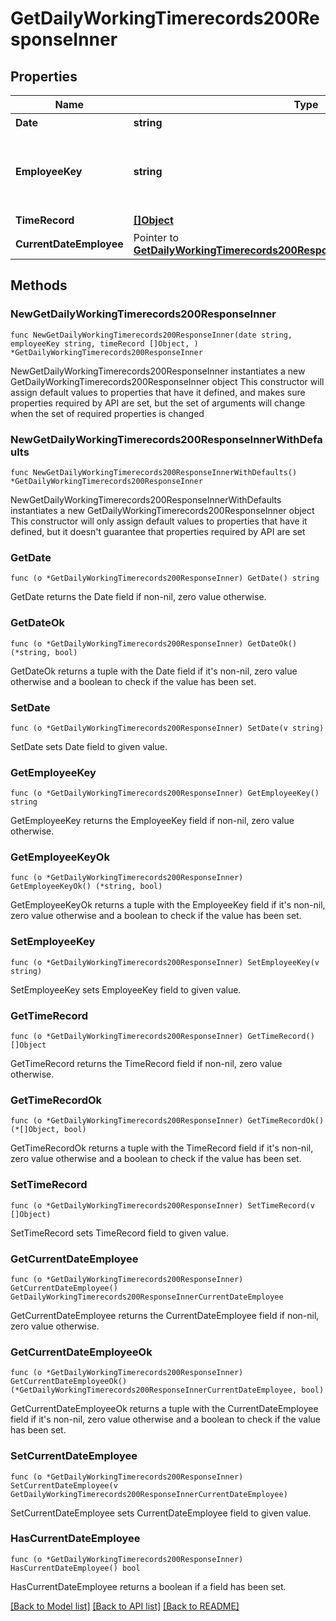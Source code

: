 # GetDailyWorkingTimerecords200ResponseInner

## Properties

Name | Type | Description | Notes
------------ | ------------- | ------------- | -------------
**Date** | **string** | 日時 | 
**EmployeeKey** | **string** | 従業員識別キー（従業員コードが変更されても不変） | 
**TimeRecord** | [**[]Object**](Object.md) | 打刻 | 
**CurrentDateEmployee** | Pointer to [**GetDailyWorkingTimerecords200ResponseInnerCurrentDateEmployee**](GetDailyWorkingTimerecords200ResponseInnerCurrentDateEmployee.md) |  | [optional] 

## Methods

### NewGetDailyWorkingTimerecords200ResponseInner

`func NewGetDailyWorkingTimerecords200ResponseInner(date string, employeeKey string, timeRecord []Object, ) *GetDailyWorkingTimerecords200ResponseInner`

NewGetDailyWorkingTimerecords200ResponseInner instantiates a new GetDailyWorkingTimerecords200ResponseInner object
This constructor will assign default values to properties that have it defined,
and makes sure properties required by API are set, but the set of arguments
will change when the set of required properties is changed

### NewGetDailyWorkingTimerecords200ResponseInnerWithDefaults

`func NewGetDailyWorkingTimerecords200ResponseInnerWithDefaults() *GetDailyWorkingTimerecords200ResponseInner`

NewGetDailyWorkingTimerecords200ResponseInnerWithDefaults instantiates a new GetDailyWorkingTimerecords200ResponseInner object
This constructor will only assign default values to properties that have it defined,
but it doesn't guarantee that properties required by API are set

### GetDate

`func (o *GetDailyWorkingTimerecords200ResponseInner) GetDate() string`

GetDate returns the Date field if non-nil, zero value otherwise.

### GetDateOk

`func (o *GetDailyWorkingTimerecords200ResponseInner) GetDateOk() (*string, bool)`

GetDateOk returns a tuple with the Date field if it's non-nil, zero value otherwise
and a boolean to check if the value has been set.

### SetDate

`func (o *GetDailyWorkingTimerecords200ResponseInner) SetDate(v string)`

SetDate sets Date field to given value.


### GetEmployeeKey

`func (o *GetDailyWorkingTimerecords200ResponseInner) GetEmployeeKey() string`

GetEmployeeKey returns the EmployeeKey field if non-nil, zero value otherwise.

### GetEmployeeKeyOk

`func (o *GetDailyWorkingTimerecords200ResponseInner) GetEmployeeKeyOk() (*string, bool)`

GetEmployeeKeyOk returns a tuple with the EmployeeKey field if it's non-nil, zero value otherwise
and a boolean to check if the value has been set.

### SetEmployeeKey

`func (o *GetDailyWorkingTimerecords200ResponseInner) SetEmployeeKey(v string)`

SetEmployeeKey sets EmployeeKey field to given value.


### GetTimeRecord

`func (o *GetDailyWorkingTimerecords200ResponseInner) GetTimeRecord() []Object`

GetTimeRecord returns the TimeRecord field if non-nil, zero value otherwise.

### GetTimeRecordOk

`func (o *GetDailyWorkingTimerecords200ResponseInner) GetTimeRecordOk() (*[]Object, bool)`

GetTimeRecordOk returns a tuple with the TimeRecord field if it's non-nil, zero value otherwise
and a boolean to check if the value has been set.

### SetTimeRecord

`func (o *GetDailyWorkingTimerecords200ResponseInner) SetTimeRecord(v []Object)`

SetTimeRecord sets TimeRecord field to given value.


### GetCurrentDateEmployee

`func (o *GetDailyWorkingTimerecords200ResponseInner) GetCurrentDateEmployee() GetDailyWorkingTimerecords200ResponseInnerCurrentDateEmployee`

GetCurrentDateEmployee returns the CurrentDateEmployee field if non-nil, zero value otherwise.

### GetCurrentDateEmployeeOk

`func (o *GetDailyWorkingTimerecords200ResponseInner) GetCurrentDateEmployeeOk() (*GetDailyWorkingTimerecords200ResponseInnerCurrentDateEmployee, bool)`

GetCurrentDateEmployeeOk returns a tuple with the CurrentDateEmployee field if it's non-nil, zero value otherwise
and a boolean to check if the value has been set.

### SetCurrentDateEmployee

`func (o *GetDailyWorkingTimerecords200ResponseInner) SetCurrentDateEmployee(v GetDailyWorkingTimerecords200ResponseInnerCurrentDateEmployee)`

SetCurrentDateEmployee sets CurrentDateEmployee field to given value.

### HasCurrentDateEmployee

`func (o *GetDailyWorkingTimerecords200ResponseInner) HasCurrentDateEmployee() bool`

HasCurrentDateEmployee returns a boolean if a field has been set.


[[Back to Model list]](../README.md#documentation-for-models) [[Back to API list]](../README.md#documentation-for-api-endpoints) [[Back to README]](../README.md)


